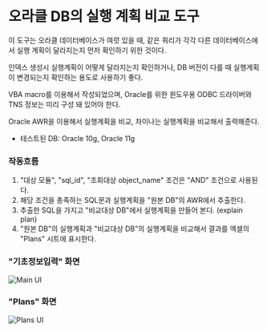 # 오라클 DB의 실행 계획 비교 도구

이 도구는 오라클 데이터베이스가 여럿 있을 때, 같은 쿼리가 각각 다른 데이터베이스에서 실행 계획이 달라지는지 먼저 확인하기 위한 것이다.

인덱스 생성시 실행계획이 어떻게 달라지는지 확인하거나, DB 버전이 다를 때 실행계획이 변경되는지 확인하는 용도로 사용하기 좋다.

VBA macro를 이용해서 작성되었으며, Oracle를 위한 윈도우용 ODBC 드라이버와 TNS 정보는 미리 구성 돼 있어야 한다.

Oracle AWR을 이용해서 실행계획을 비교, 차이나는 실행계획을 비교해서 출력해준다.

* 테스트된 DB: Oracle 10g, Oracle 11g

### 작동흐름

1. "대상 모듈", "sql_id", "조회대상 object_name" 조건은 "AND" 조건으로 사용된다.
2. 해당 조건을 총족하는 SQL문과 실행계획을 "원본 DB"의 AWR에서 추출한다.
3. 추출한 SQL을 가지고 "비교대상 DB"에서 실행계획을 만들어 본다. (explain plan)
4. "원본 DB"의 실행계획과 "비교대상 DB"의 실행계획을 비교해서 결과를 엑셀의  "Plans" 시트에 표시한다.

### "기초정보입력" 화면

![Main UI](https://cloud.githubusercontent.com/assets/20263138/17649504/d7c96218-6271-11e6-97e2-76cb808483a1.JPG)


### "Plans" 화면

![Plans UI](https://cloud.githubusercontent.com/assets/20263138/17649569/c3eab27c-6273-11e6-8540-fd18ff722153.jpg)

